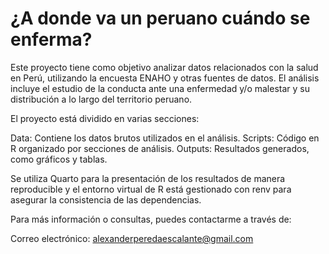 # ¿A donde va un peruano cuándo se enferma?

Este proyecto tiene como objetivo analizar datos relacionados con la salud en Perú, utilizando la encuesta ENAHO y otras fuentes de datos. El análisis incluye el estudio de la conducta ante una enfermedad y/o malestar y su distribución a lo largo del territorio peruano.

El proyecto está dividido en varias secciones:

Data: Contiene los datos brutos utilizados en el análisis.
Scripts: Código en R organizado por secciones de análisis.
Outputs: Resultados generados, como gráficos y tablas.

Se utiliza Quarto para la presentación de los resultados de manera reproducible y el entorno virtual de R está gestionado con renv para asegurar la consistencia de las dependencias.

Para más información o consultas, puedes contactarme a través de:

Correo electrónico: alexanderperedaescalante@gmail.com
